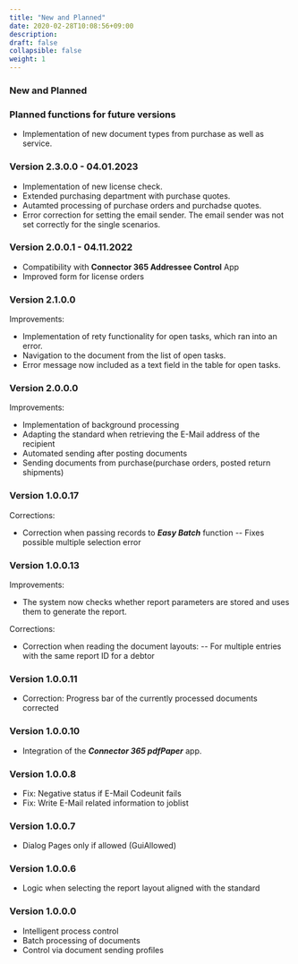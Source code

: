 ```yaml
---
title: "New and Planned"
date: 2020-02-28T10:08:56+09:00
description: 
draft: false
collapsible: false
weight: 1
---
```


### New and Planned

### Planned functions for future versions
- Implementation of new document types from purchase as well as service.

### Version 2.3.0.0 - 04.01.2023
- Implementation of new license check.
- Extended purchasing department with purchase quotes.
- Autamted processing of purchase orders and purchadse quotes.
- Error correction for setting the email sender.
  The email sender was not set correctly for the single scenarios.

### Version 2.0.0.1 - 04.11.2022
 - Compatibility with **Connector 365 Addressee Control** App
 - Improved form for license orders

### Version 2.1.0.0
Improvements:
 - Implementation of rety functionality for open tasks, which ran into an error.
 - Navigation to the document from the list of open tasks.
 - Error message now included as a text field in the table for open tasks.

### Version 2.0.0.0
Improvements:
 - Implementation of background processing
 - Adapting the standard when retrieving the E-Mail address of the recipient
 - Automated sending after posting documents 
 - Sending documents from purchase(purchase orders, posted return shipments)

### Version 1.0.0.17
Corrections:
 - Correction when passing records to ***Easy Batch*** function
   -- Fixes possible multiple selection error

### Version 1.0.0.13
Improvements:
 - The system now checks whether report parameters are stored and uses them to generate the report.

Corrections:
 - Correction when reading the document layouts:
  -- For multiple entries with the same report ID for a debtor

### Version 1.0.0.11
- Correction: Progress bar of the currently processed documents corrected

### Version 1.0.0.10
- Integration of the ***Connector 365 pdfPaper*** app.

### Version 1.0.0.8
- Fix: Negative status if E-Mail Codeunit fails 
- Fix: Write E-Mail related information to joblist

### Version 1.0.0.7
- Dialog Pages only if allowed (GuiAllowed)

### Version 1.0.0.6
- Logic when selecting the report layout aligned with the standard

### Version 1.0.0.0
- Intelligent process control
- Batch processing of documents
- Control via document sending profiles